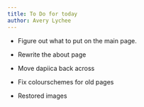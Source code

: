 ```yaml
---
title: To Do for today
author: Avery Lychee
---
```


* Figure out what to put on the main page.
* Rewrite the about page
* Move dapiica back across
* Fix colourschemes for old pages

* Restored images
